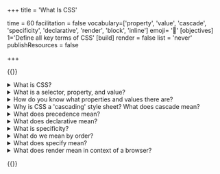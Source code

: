 +++
title = 'What Is CSS'

time = 60
facilitation = false
vocabulary=['property', 'value', 'cascade', 'specificity', 'declarative', 'render', 'block', 'inline']
emoji= '🧩'
[objectives]
    1='Define all key terms of CSS'
[build]
  render = false
  list = 'never'
  publishResources = false

+++

{{<note type="question" title="10 Things About CSS">}}

<details>
<summary>What is CSS?</summary>

Cascading Style Sheets are a language of style - a visualisation of the DOM - using selectors, properties, and values in rulesets.

A ruleset is made up of a selector and a declaration. A declaration is made up of at least one property and value pair. This is the syntax of CSS.

</details>

<details>
<summary> What is a selector, property, and value?</summary>

```css
selector {
  property: value;
}
```

Selectors look like this: `p { background: red }`. The selector is the `p` in this case. This `p` selects all elements of the DOM tree called `p` and sets a rule about how to show them. Selectors always come first in a ruleset.

A property is a quality, a characteristic. A value is the amount.

For a person, you might say their 'age' property has the value of 40. For an element, you might set the `width` property to the value of `100%`.

</details>

<details>
<summary>How do you know what properties and values there are?</summary>

You learn them by using them. You look it up here: https://developer.mozilla.org/en-US/docs/Web/CSS/Reference. And the other thing you can do is look at the autocomplete in Devtools.

</details>

<details>
<summary>Why is CSS a 'cascading' style sheet? What does cascade mean?</summary>

<iframe src="https://giphy.com/embed/zFSGphnnT9opa" width="480" height="480" frameBorder="0" class="giphy-embed" allowFullScreen></iframe><p><a href="https://giphy.com/gifs/zFSGphnnT9opa">via GIPHY</a></p>

A cascade is a stream or sequence of a things where each thing affects the next. You might imagine pouring champagne into a tower of glasses. The champagne flows into the top container; it then cascades into the next container; etc. In CSS we’re actually pouring from many bottles into one tower.

So in CSS 'the cascade' means the order or sequence of the rules as they flow into the DOM tree according to CSS precedence.

</details>

<details>
<summary>What does precedence mean?</summary>

It means hierarchy. One hierarchy in CSS is inheritance: children inherit from parents. If a parent node has red text, all its children will inherit that red text color. But when another rule comes after, and overrules, it takes precedence. Everything in CSS is determined by order.

Order is so important in CSS because CSS is a declarative programming language that programs the layout of boxes.

CSS renders the nodes in our DOM tree as nested boxes, and we program their appearance using fonts, colours, and spacing.

</details>

<details>
<summary>What does declarative mean?</summary>

It means, broadly speaking, that the entire code is processed and then applied, from top to bottom in one go. You don’t write for loops or if/else statements; there are no functions as such; you just _declare_ the outcome.

In CSS you do the 'what', and the browser does the 'how'.

</details>

<details>
<summary>What is specificity?</summary>

Specificity is a [weighting system for CSS rules](https://specifishity.com/). The more specific your selector, the more power it has. For example: IDs can only ever mean _one_ node. IDs are unique, so they are _more specific_ than classes, which could mean many nodes.

Classes added to html element are _more specific_ than just a plain element selector, as a class of `p` is _more specific_ than just all `p`. If you get two elements with the same specificity then the one that comes last in the order wins.

The browser sorts all your rulesets, or declarations, into a defined order according to the power, or weight, of the declaration and applies the result, like a game of cards where higher value cards beat lower value cards.

Stronger rules _override_ weaker rules. Everything is sorted and sorted until eventually a final value wins out and the view is rendered. The browser sorts like this:

1. Match the media
1. Sort by origin
1. Sort by specificity
1. Sort by document **order**

</details>

<details><summary>What do we mean by order?</summary>

Order means 'what comes first?'.

Another way to think of ‘earlier and later’ is ‘farther and nearer’. The _closer_ the declaration is to the node in the DOM, the ‘later’ it is in the CSS. So an inline style overrides a style set in a style block, which overrides a stylesheet linked in the head, which overrides any stylesheet linked higher up in the head, which all ultimately overrides the user agent style that comes in the browser.

</details>

<details>
<summary>What does specify mean?</summary>

Identify clearly. Name explicitly.

</details>

<details>
<summary>What does render mean in context of a browser?</summary>

Render means to hand over, actually - to give back. In the browser, it means to show the result of all these computations we have talked about. It turns the code into pixels and paints them on your screen. So it’s the end result - the final face.

</details>

{{</note>}}
